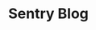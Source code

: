 ---
title: Sentry Blog
description: Product, Engineering, and Marketing updates from the developers of Sentry.
url: https://blog.sentry.io/
image:
    # url: '/assets/images/cafe.png'
    # alt: 'Cafe'
tags: ['blog']
pubDate: 2024-02-08
draft: false
---
